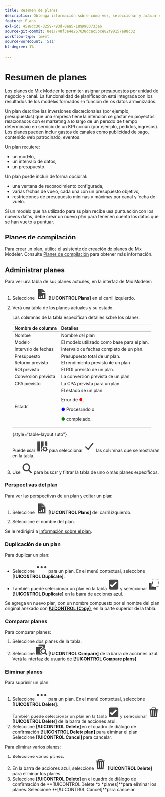 ```yaml
---
title: Resumen de planes
description: Obtenga información sobre cómo ver, seleccionar y actuar sobre planes en Mix Modeler.
feature: Plans
exl-id: 45a8dc30-3259-493d-8ea5-1899903733a6
source-git-commit: 8e1c748f3e4e267038dcac5bce82f90157e88c32
workflow-type: tm+mt
source-wordcount: '511'
ht-degree: 1%

---
```


# Resumen de planes

Los planes de Mix Modeler le permiten asignar presupuestos por unidad de negocio y canal. La funcionalidad de planificación está integrada con los resultados de los modelos formados en función de los datos armonizados.

Un plan describe las inversiones discrecionales (por ejemplo, presupuestos) que una empresa tiene la intención de gastar en proyectos relacionados con el marketing a lo largo de un periodo de tiempo determinado en servicio de un KPI común (por ejemplo, pedidos, ingresos). Los planes pueden incluir gastos de canales como publicidad de pago, contenido web patrocinado, eventos.

Un plan requiere:

- un modelo,
- un intervalo de datos,
- un presupuesto.

Un plan puede incluir de forma opcional:

- una ventana de reconocimiento configurada,
- varias fechas de vuelo, cada una con un presupuesto objetivo,
- restricciones de presupuesto mínimas y máximas por canal y fecha de vuelo.

Si un modelo que ha utilizado para su plan recibe una puntuación con los nuevos datos, debe crear un nuevo plan para tener en cuenta los datos que se han vuelto a puntuar.


## Planes de compilación

Para crear un plan, utilice el asistente de creación de planes de Mix Modeler. Consulte [Planes de compilación](build.md) para obtener más información.

## Administrar planes

Para ver una tabla de sus planes actuales, en la interfaz de Mix Modeler:

1. Seleccione ![](/help/assets/icons/FileChart.svg) **[!UICONTROL Plans]** en el carril izquierdo.

1. Verá una tabla de los planes actuales y su estado.

   Las columnas de la tabla especifican detalles sobre los planes.

   | Nombre de columna | Detalles |
   |---|---|
   | Nombre | Nombre del plan |
   | Modelo | El modelo utilizado como base para el plan. |
   | Intervalo de fechas | Intervalo de fechas completo de un plan. |
   | Presupuesto | Presupuesto total de un plan. |
   | Retorno previsto | El rendimiento previsto de un plan |
   | ROI previsto | El ROI previsto de un plan. |
   | Conversión prevista | La conversión prevista de un plan |
   | CPA previsto | La CPA prevista para un plan |
   | Estado | El estado de un plan: <p>Error de <span style="color:red">●</span>, <p><span style="color:blue">●</span> Procesando o <p><span style="color:green">●</span> completado. |

   {style="table-layout:auto"}

   Puede usar ![ColumnSetting](/help/assets/icons/ColumnSetting.svg) para seleccionar ![Marca de verificación](/help/assets/icons/Checkmark.svg) las columnas que se mostrarán en la tabla.

1. Use ![Buscar](/help/assets/icons/Search.svg) para buscar y filtrar la tabla de uno o más planes específicos.

### Perspectivas del plan

Para ver las perspectivas de un plan y editar un plan:

1. Seleccione ![PLan](/help/assets/icons/FileChart.svg) **[!UICONTROL Plans]** del carril izquierdo.

1. Seleccione el nombre del plan.

Se le redirigirá a [Información sobre el plan](insights.md).


### Duplicación de un plan

Para duplicar un plan:

- Seleccione ![Más](/help/assets/icons/More.svg) para un plan. En el menú contextual, seleccione **[!UICONTROL Duplicate]**.
- También puede seleccionar un plan en la tabla ![SelectBox](/help/assets/icons/SelectBox.svg) y seleccionar ![Copiar](/help/assets/icons/Copy.svg) **[!UICONTROL Duplicate]** en la barra de acciones azul.

Se agrega un nuevo plan, con un nombre compuesto por el nombre del plan original anexado con **[!UICONTROL (Copy)](_n_)**, en la parte superior de la tabla.

### Comparar planes

Para comparar planes:

1. Seleccione dos planes de la tabla.
1. Seleccione ![Comparar](/help/assets/icons/Compare.svg) **[!UICONTROL Compare]** de la barra de acciones azul. Verá la interfaz de usuario de **[!UICONTROL Compare plans]**.


### Eliminar planes

Para suprimir un plan:

1. Seleccione ![Más](/help/assets/icons/More.svg) para un plan. En el menú contextual, seleccione **[!UICONTROL Delete]**. <br/>También puede seleccionar un plan en la tabla ![SelectBox](/help/assets/icons/SelectBox.svg) y seleccionar ![Delete](/help/assets/icons/Delete.svg) **[!UICONTROL Delete]** de la barra de acciones azul.
1. Seleccione **[!UICONTROL Delete]** en el cuadro de diálogo de confirmación **[!UICONTROL Delete plan]** para eliminar el plan. Seleccione **[!UICONTROL Cancel]** para cancelar.

Para eliminar varios planes:

1. Seleccione varios planes.
1. En la barra de acciones azul, seleccione ![Eliminar](/help/assets/icons/Delete.svg) **[!UICONTROL Delete]** para eliminar los planes.
1. Seleccione **[!UICONTROL Delete]** en el cuadro de diálogo de confirmación de **[!UICONTROL Delete *x *planes]**para eliminar los planes. Seleccione **[!UICONTROL Cancel]**para cancelar.



